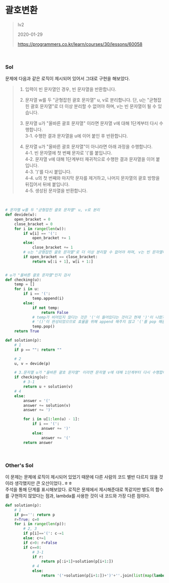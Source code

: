 # 괄호변환
> lv2
>
> 2020-01-29
>
> https://programmers.co.kr/learn/courses/30/lessons/60058


<br>

### Sol

문제에 다음과 같은 로직이 제시되어 있어서 그대로 구현을 해보았다.


> 1. 입력이 빈 문자열인 경우, 빈 문자열을 반환합니다. 
> 2. 문자열 w를 두 "균형잡힌 괄호 문자열" u, v로 분리합니다. 단, u는 "균형잡힌 괄호 문자열"로 더 이상 분리할 수 없어야 하며, v는 빈 문자열이 될 수 있습니다. 
> 3. 문자열 u가 "올바른 괄호 문자열" 이라면 문자열 v에 대해 1단계부터 다시 수행합니다.   
>    3-1. 수행한 결과 문자열을 u에 이어 붙인 후 반환합니다.
> 
> 4. 문자열 u가 "올바른 괄호 문자열"이 아니라면 아래 과정을 수행합니다.   
> 4-1. 빈 문자열에 첫 번째 문자로 '('를 붙입니다.   
>   4-2. 문자열 v에 대해 1단계부터 재귀적으로 수행한 결과 문자열을 이어 붙입니다.   
>   4-3. ')'를 다시 붙입니다.   
>   4-4. u의 첫 번째와 마지막 문자를 제거하고, 나머지 문자열의 괄호 방향을 뒤집어서 뒤에 붙입니다.   
>   4-5. 생성된 문자열을 반환합니다.  


<br>

```python
# 문자열 w를 두 "균형잡힌 괄호 문자열" u, v로 분리
def devide(w):
    open_bracket = 0
    close_bracket = 0
    for i in range(len(w)):
        if w[i] == '(':
            open_bracket += 1
        else:
            close_bracket += 1
        # u는 "균형잡힌 괄호 문자열"로 더 이상 분리할 수 없어야 하며, v는 빈 문자열이 될 수 있습니다.
        if open_bracket == close_bracket:
            return w[:i + 1], w[i + 1:]


# u가 "올바른 괄호 문자열"인지 검사
def checking(u):
    temp = []
    for i in u:
        if i == '(':
            temp.append(i)
        else:
            if not temp:
                return False
            # temp가 비어있지 않다는 것은 '('이 들어있다는 것이고 현재 ')'이 나왔기에 else문에 들어온 것이므로
            # '()'이 완성되었으므로 효율을 위해 append 해주지 않고 '('를 pop 해줌
            temp.pop()
    return True

def solution(p):
    # 1
    if p == "": return ""

    # 2
    u, v = devide(p)

    # 3.문자열 u가 "올바른 괄호 문자열" 이라면 문자열 v에 대해 1단계부터 다시 수행합니다.
    if checking(u):
        # 3-1
        return u + solution(v)
    # 4
    else:
        answer = '('
        answer += solution(v)
        answer += ')'

        for i in u[1:len(u) - 1]:
            if i == '(':
                answer += ')'
            else:
                answer += '('
        return answer
```


<br>

### Other's Sol


이 문제는 문제에 로직이 제시되어 있었기 때문에 다른 사람의 코드 별반 다르지 않을 것이라 생각했지만 큰 오산이었다..ㅎㅎ  
주석을 통해 단계를 표시해보았다. 로직은 문제에서 제시해준대로 똑같지만 별도의 함수를 구현하지 않았다는 점과, lambda를 사용한 것이 내 코드와 가장 다른 점이다.


```python
def solution(p):
    # 1
    if p=='': return p
    r=True; c=0
    for i in range(len(p)):
        # 2, 3
        if p[i]=='(': c-=1
        else: c+=1
        if c>0: r=False
        if c==0:
            # 3-1
            if r:
                return p[:i+1]+solution(p[i+1:])
            # 4
            else:
                return '('+solution(p[i+1:])+')'+''.join(list(map(lambda x:'(' if x==')' else ')',p[1:i]) ))
```